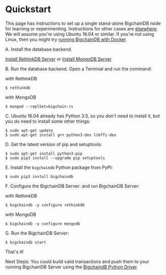 # Quickstart

This page has instructions to set up a single stand-alone BigchainDB node for learning or experimenting. Instructions for other cases are [elsewhere](introduction.html). We will assume you're using Ubuntu 16.04 or similar. If you're not using Linux, then you might try [running BigchainDB with Docker](appendices/run-with-docker.html).

A. Install the database backend. 

[Install RethinkDB Server](https://rethinkdb.com/docs/install/ubuntu/) or
[Install MongoDB Server](https://docs.mongodb.com/manual/tutorial/install-mongodb-on-ubuntu/)

B. Run the database backend. Open a Terminal and run the command:

with RethinkDB
```text
$ rethinkdb
```

with MongoDB
```text
$ mongod --replSet=bigchain-rs
```

C. Ubuntu 16.04 already has Python 3.5, so you don't need to install it, but you do need to install some other things:
```text
$ sudo apt-get update
$ sudo apt-get install g++ python3-dev libffi-dev
```

D. Get the latest version of pip and setuptools:
```text
$ sudo apt-get install python3-pip
$ sudo pip3 install --upgrade pip setuptools
```

E. Install the `bigchaindb` Python package from PyPI:
```text
$ sudo pip3 install bigchaindb
```

F. Configure the BigchainDB Server: and run BigchainDB Server:

with RethinkDB
```text
$ bigchaindb -y configure rethinkdb
```

with MongoDB
```text
$ bigchaindb -y configure mongodb
```

G. Run the BigchainDB Server:
```text
$ bigchaindb start
```

That's it!

Next Steps: You could build valid transactions and push them to your running BigchainDB Server using the [BigchaindB Python Driver](https://docs.bigchaindb.com/projects/py-driver/en/latest/index.html).
